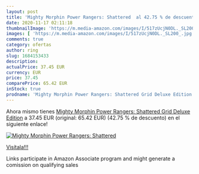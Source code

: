 ```yaml
---
layout: post
title: 'Mighty Morphin Power Rangers: Shattered  al 42.75 % de descuento'
date: 2020-11-17 02:11:18
thumbnailImage: 'https://m.media-amazon.com/images/I/517zUcjN0DL._SL200_.jpg'
images: [ 'https://m.media-amazon.com/images/I/517zUcjN0DL._SL200_.jpg' ]
comments: true
category: ofertas
author: ring
slug: 1684153433
description:
actualPrice: 37.45 EUR
currency: EUR
price: 37.45
comparePrice: 65.42 EUR
inStock: true
prodname: 'Mighty Morphin Power Rangers: Shattered Grid Deluxe Edition'
---
```


Ahora mismo tienes [Mighty Morphin Power Rangers: Shattered Grid Deluxe Edition](https://www.amazon.es/dp/1684153433/?tag=tolees-21) a 37.45 EUR (original: 65.42 EUR) (42.75 %  de descuento) en el siguiente enlace!

[![Mighty Morphin Power Rangers: Shattered ](https://m.media-amazon.com/images/I/517zUcjN0DL._SL200_.jpg)](https://www.amazon.es/dp/1684153433/?tag=tolees-21)

[Visítala!!!](https://www.amazon.es/dp/1684153433/?tag=tolees-21)

Links participate in Amazon Associate program and might generate a comission on qualifying sales
